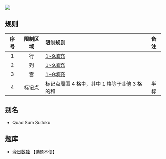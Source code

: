 ![](https://cn.sudoku.today/pic/03/quadsums/64400_415673.png)

## 规则
| 序号 | 限制区域 | 限制规则 | 备注 |
| :---: | :---: | :--- | :---: |
| 1 | 行 | [1~9填充] | |
| 2 | 列 | [1~9填充] | |
| 3 | 宫 | [1~9填充] | |
| 4 | 标记点 | 标记点周围 4 格中，其中 1 格等于其他 3 格的和 | 半标 |

## 别名
- Quad Sum Sudoku

## 题库
- [今日数独](https://cn.sudoku.today/g-quad-sums-sudoku/) 【选题不便】

[1~9填充]: ../../../../../rules.md#1~9填充